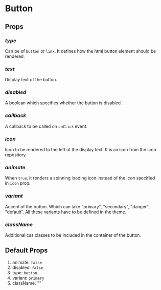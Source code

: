 # Button
## Props

### *_type_*

Can be of `button` or `link`. It defines how the html button element should be rendered.
### *_text_*

Display text of the button.
### *_disabled_*

A boolean which specifies whether the button is disabled.
### *_callback_*

A callback to be called on `onClick` event.
### *_icon_*

Icon to be rendered to the left of the display text. It is an icon from the icon repository.
### *_animate_*

When `true`, it renders a spinning loading icon instead of the icon specified in `icon` prop.
### *_variant_*

Accent of the button. Which can take "primary", "secondary", "danger", "default". All these variants have to be defined in the theme.
### *_className_*

Additional css classes to be included in the container of the button.
## Default Props

1. animate: `false`
2. disabled: `false`
3. type: `button`
4. variant: `primary`
5. className: ""
